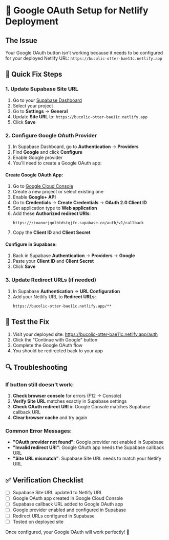 # 🔧 Google OAuth Setup for Netlify Deployment

## The Issue
Your Google OAuth button isn't working because it needs to be configured for your deployed Netlify URL: `https://bucolic-otter-bae11c.netlify.app`

## 🚀 Quick Fix Steps

### 1. Update Supabase Site URL
1. Go to your [Supabase Dashboard](https://supabase.com/dashboard)
2. Select your project
3. Go to **Settings** → **General**
4. Update **Site URL** to: `https://bucolic-otter-bae11c.netlify.app`
5. Click **Save**

### 2. Configure Google OAuth Provider
1. In Supabase Dashboard, go to **Authentication** → **Providers**
2. Find **Google** and click **Configure**
3. Enable Google provider
4. You'll need to create a Google OAuth app:

#### Create Google OAuth App:
1. Go to [Google Cloud Console](https://console.cloud.google.com/)
2. Create a new project or select existing one
3. Enable **Google+ API**
4. Go to **Credentials** → **Create Credentials** → **OAuth 2.0 Client ID**
5. Set application type to **Web application**
6. Add these **Authorized redirect URIs**:
   ```
   https://zioanurjqolbtdstqjfc.supabase.co/auth/v1/callback
   ```
7. Copy the **Client ID** and **Client Secret**

#### Configure in Supabase:
1. Back in Supabase **Authentication** → **Providers** → **Google**
2. Paste your **Client ID** and **Client Secret**
3. Click **Save**

### 3. Update Redirect URLs (if needed)
1. In Supabase **Authentication** → **URL Configuration**
2. Add your Netlify URL to **Redirect URLs**:
   ```
   https://bucolic-otter-bae11c.netlify.app/**
   ```

## 🧪 Test the Fix
1. Visit your deployed site: https://bucolic-otter-bae11c.netlify.app/auth
2. Click the "Continue with Google" button
3. Complete the Google OAuth flow
4. You should be redirected back to your app

## 🔍 Troubleshooting

### If button still doesn't work:
1. **Check browser console** for errors (F12 → Console)
2. **Verify Site URL** matches exactly in Supabase settings
3. **Check OAuth redirect URI** in Google Console matches Supabase callback URL
4. **Clear browser cache** and try again

### Common Error Messages:
- **"OAuth provider not found"**: Google provider not enabled in Supabase
- **"Invalid redirect URI"**: Google OAuth app needs the Supabase callback URL
- **"Site URL mismatch"**: Supabase Site URL needs to match your Netlify URL

## ✅ Verification Checklist
- [ ] Supabase Site URL updated to Netlify URL
- [ ] Google OAuth app created in Google Cloud Console
- [ ] Supabase callback URL added to Google OAuth app
- [ ] Google provider enabled and configured in Supabase
- [ ] Redirect URLs configured in Supabase
- [ ] Tested on deployed site

Once configured, your Google OAuth will work perfectly! 🎉